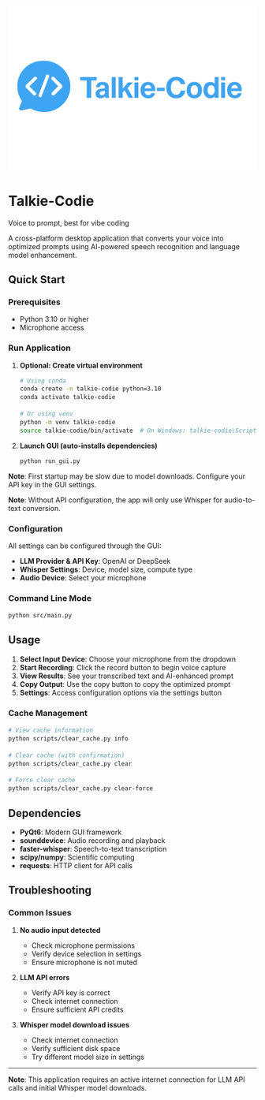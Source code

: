 ![Talkie-Codie Banner](assets/images/Banner.png)

# Talkie-Codie
Voice to prompt, best for vibe coding

A cross-platform desktop application that converts your voice into optimized prompts using AI-powered speech recognition and language model enhancement.

## Quick Start

### Prerequisites
- Python 3.10 or higher
- Microphone access

### Run Application

1. **Optional: Create virtual environment**
   ```bash
   # Using conda
   conda create -n talkie-codie python=3.10
   conda activate talkie-codie
   
   # Or using venv
   python -m venv talkie-codie
   source talkie-codie/bin/activate  # On Windows: talkie-codie\Scripts\activate
   ```

2. **Launch GUI (auto-installs dependencies)**
   ```bash
   python run_gui.py
   ```

**Note**: First startup may be slow due to model downloads. Configure your API key in the GUI settings.

**Note**: Without API configuration, the app will only use Whisper for audio-to-text conversion.

### Configuration

All settings can be configured through the GUI:
- **LLM Provider & API Key**: OpenAI or DeepSeek
- **Whisper Settings**: Device, model size, compute type
- **Audio Device**: Select your microphone

### Command Line Mode
```bash
python src/main.py
```

## Usage

1. **Select Input Device**: Choose your microphone from the dropdown
2. **Start Recording**: Click the record button to begin voice capture
3. **View Results**: See your transcribed text and AI-enhanced prompt
4. **Copy Output**: Use the copy button to copy the optimized prompt
5. **Settings**: Access configuration options via the settings button

### Cache Management

```bash
# View cache information
python scripts/clear_cache.py info

# Clear cache (with confirmation)
python scripts/clear_cache.py clear

# Force clear cache
python scripts/clear_cache.py clear-force
```

## Dependencies

- **PyQt6**: Modern GUI framework
- **sounddevice**: Audio recording and playback
- **faster-whisper**: Speech-to-text transcription
- **scipy/numpy**: Scientific computing
- **requests**: HTTP client for API calls

## Troubleshooting

### Common Issues

1. **No audio input detected**
   - Check microphone permissions
   - Verify device selection in settings
   - Ensure microphone is not muted

2. **LLM API errors**
   - Verify API key is correct
   - Check internet connection
   - Ensure sufficient API credits

3. **Whisper model download issues**
   - Check internet connection
   - Verify sufficient disk space
   - Try different model size in settings

---

**Note**: This application requires an active internet connection for LLM API calls and initial Whisper model downloads.
